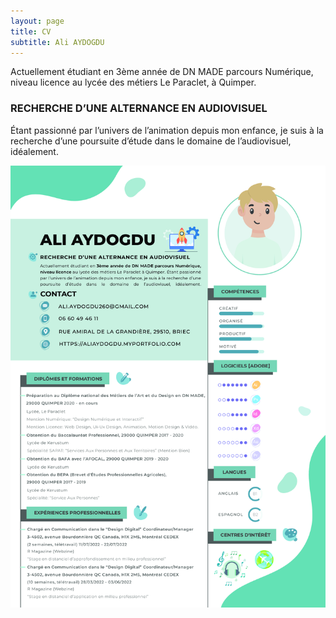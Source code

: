 ```yaml
---
layout: page
title: CV
subtitle: Ali AYDOGDU
---
```


Actuellement étudiant en 3ème année de DN MADE parcours Numérique, niveau licence au lycée des métiers Le Paraclet, à Quimper.

### RECHERCHE D’UNE ALTERNANCE EN AUDIOVISUEL

Étant passionné par l’univers de l’animation depuis mon enfance, je suis à la recherche d’une poursuite d’étude dans le domaine de l’audiovisuel, idéalement.

![aydogdu-ali-cv-final-refonte-2022](/assets/img/aydogdu-ali-cv-final-refonte-2022.png)
